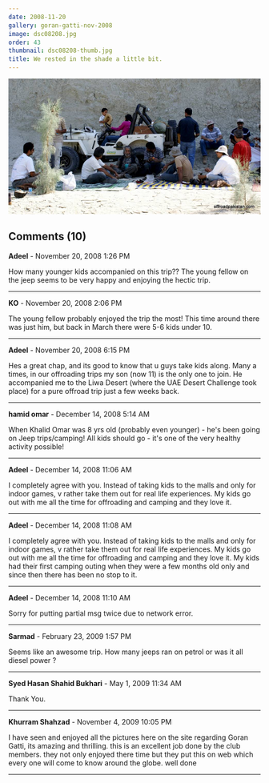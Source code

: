 ```yaml
---
date: 2008-11-20
gallery: goran-gatti-nov-2008
image: dsc08208.jpg
order: 43
thumbnail: dsc08208-thumb.jpg
title: We rested in the shade a little bit.
---
```


![We rested in the shade a little bit.](./dsc08208.jpg)

<div id="comments">

## Comments (10)

**Adeel** - November 20, 2008  1:26 PM

How many younger kids accompanied on this trip?? The young fellow on the jeep seems to be very happy and enjoying the hectic trip.

---

**KO** - November 20, 2008  2:06 PM

The young fellow probably enjoyed the trip the most! This time around there was just him, but back in March there were 5-6 kids under 10.

---

**Adeel** - November 20, 2008  6:15 PM

Hes a great chap, and its good to know that u guys take kids along. Many a times, in our offroading trips my son (now 11) is the only one to join. He accompanied me to the Liwa Desert (where the UAE Desert Challenge took place) for a pure offroad trip just a few weeks back.

---

**hamid omar** - December 14, 2008  5:14 AM

When Khalid Omar was 8 yrs old (probably even younger) - he's been going on Jeep trips/camping! All kids should go - it's one of the very healthy activity possible!

---

**Adeel** - December 14, 2008 11:06 AM

I completely agree with you. Instead of taking kids to the malls and only for indoor games, v rather take them out for real life experiences. My kids go out with me all the time for offroading and camping and they love it.

---

**Adeel** - December 14, 2008 11:08 AM

I completely agree with you. Instead of taking kids to the malls and only for indoor games, v rather take them out for real life experiences. My kids go out with me all the time for offroading and camping and they love it. My kids had their first camping outing when they were a few months old only and since then there has been no stop to it.

---

**Adeel** - December 14, 2008 11:10 AM

Sorry for putting partial msg twice due to network error.

---

**Sarmad** - February 23, 2009  1:57 PM

Seems like an awesome trip. How many jeeps ran on petrol or was it all diesel power ?

---

**Syed Hasan Shahid Bukhari** - May  1, 2009 11:34 AM

Thank You.

---

**Khurram Shahzad** - November  4, 2009 10:05 PM

I have seen and enjoyed all the pictures here on the site regarding Goran Gatti, its amazing and thrilling.
this is an excellent job done by the club members. they not only enjoyed there time but they put this on web which every one will come to know around the globe.
well done

---

</div>